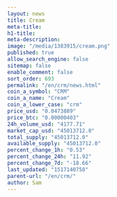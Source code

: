 ```yaml
---
layout: news
title: Cream
meta-title: 
h1-title: 
meta-description: 
image: "/media/1383915/cream.png"
published: true
allow_search_engine: false
sitemap: false
enable_comment: false
sort_order: 693
permalink: "/en/crm/news.html"
coin_a_symbol: "CRM"
coin_a_name: "Cream"
coin_a_lower_case: "crm"
price_usd: "0.0473889"
price_btc: "0.00000403"
24h_volume_usd: "4177.71"
market_cap_usd: "45013712.0"
total_supply: "45013712.0"
available_supply: "45013712.0"
percent_change_1h: "0.53"
percent_change_24h: "11.92"
percent_change_7d: "-18.66"
last_updated: "1517140758"
parent-url: "/en/crm/"
author: Sam
---
```


